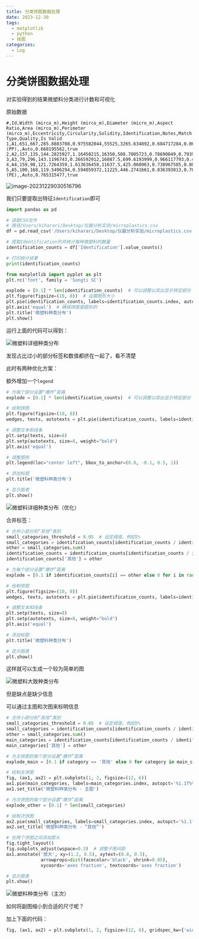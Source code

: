 ```yaml
---
title: 分类饼图数据处理
date: 2023-12-30
tags: 
  - matplotlib
  - python
  - 绘图
categories: 
  - Log
---
```


# 分类饼图数据处理

对实验得到的结果微塑料分类进行计数和可视化

原始数据

```csv
#,Id,Width (mirco_m),Height (mirco_m),Diameter (micro_m),Aspect Ratio,Area (mirco_m),Perimeter (mirco_m),Eccentricity,Circularity,Solidity,Identification,Notes,Match Type,Quality,Is Valid
1,A1,651,667,265.8883708,0.975582044,55525,3265.634892,0.684717284,0.065427929,0.169529044,Polypropylene (PP),,Auto,0.668195562,true
2,A2,157,135,144.2825927,1.16450215,16350,508.7005723,0.78690049,0.79396831,0.951965066,Chitin,,Auto,0.708585815,true
3,A3,79,296,143.1196743,0.266592912,16087.5,699.6193999,0.966117793,0.413023475,0.906338028,Cellulosic,,Auto,0.800200059,true
4,A4,159,98,121.7264359,1.613636458,11637.5,425.060963,0.738967585,0.809407295,0.975890985,Chitin,,Auto,0.771035871,true
5,A5,100,168,119.5496294,0.594059372,11225,446.2741661,0.836393013,0.708260007,0.943277311,Polyethylene (PE),,Auto,0.765315477,true
```

![image-20231229030516796](https://mdstore.oss-cn-beijing.aliyuncs.com/markdown/image-20231229030516796.png)

我们只要提取出特征`Identification`即可

```python
import pandas as pd

# 读取CSV文件
# 路径/Users/kiharari/Desktop/仪器分析实验/microplastics.csv
df = pd.read_csv('/Users/kiharari/Desktop/仪器分析实验/microplastics.csv')  

# 提取Identification列并统计每种微塑料的数量
identification_counts = df['Identification'].value_counts()

# 打印统计结果
print(identification_counts)

from matplotlib import pyplot as plt
plt.rc('font', family = 'Songti SC')

explode = [0.1] * len(identification_counts)  # 可以调整以突出显示特定部分
plt.figure(figsize=(10, 8))  # 设置图形大小
plt.pie(identification_counts, labels=identification_counts.index, autopct='%1.1f%%', startangle=140, explode=explode, shadow=True)
plt.axis('equal')  # 确保饼图是圆形的
plt.title('微塑料种类分布')
plt.show()
```

运行上面的代码可以得到：

![微塑料详细种类分布](https://mdstore.oss-cn-beijing.aliyuncs.com/markdown/%E5%BE%AE%E5%A1%91%E6%96%99%E8%AF%A6%E7%BB%86%E7%A7%8D%E7%B1%BB%E5%88%86%E5%B8%83.png)

发现占比过小的部分标签和数值都挤在一起了，看不清楚

此时有两种优化方案：

额外增加一个`legend`

```python
# 为每个部分设置“爆炸”距离
explode = [0.1] * len(identification_counts)  # 可以调整以突出显示特定部分

# 绘制饼图
plt.figure(figsize=(10, 8))
wedges, texts, autotexts = plt.pie(identification_counts, labels=identification_counts.index, autopct='%1.1f%%', startangle=140, explode=explode, shadow=True, pctdistance=0.85)

# 调整文本和线条
plt.setp(texts, size=8)
plt.setp(autotexts, size=8, weight="bold")
plt.axis('equal')

# 调整图例
plt.legend(loc="center left", bbox_to_anchor=(0.8, -0.1, 0.5, 1))

# 添加标题
plt.title('微塑料种类分布')

# 显示图表
plt.show()
```

![微塑料详细种类分布（优化）](https://mdstore.oss-cn-beijing.aliyuncs.com/markdown/%E5%BE%AE%E5%A1%91%E6%96%99%E8%AF%A6%E7%BB%86%E7%A7%8D%E7%B1%BB%E5%88%86%E5%B8%83%EF%BC%88%E4%BC%98%E5%8C%96%EF%BC%89.png)



合并标签：

```python
# 合并小部分到“其他”类别
small_categories_threshold = 0.05  # 设定阈值，例如5%
small_categories = identification_counts[identification_counts / identification_counts.sum() < small_categories_threshold]
other = small_categories.sum()
identification_counts = identification_counts[identification_counts / identification_counts.sum() >= small_categories_threshold]
identification_counts['其他'] = other

# 为每个部分设置“爆炸”距离
explode = [0.1 if identification_counts[i] == other else 0 for i in range(len(identification_counts))]

# 绘制饼图
plt.figure(figsize=(10, 8))
wedges, texts, autotexts = plt.pie(identification_counts, labels=identification_counts.index, autopct='%1.1f%%', startangle=140, explode=explode, shadow=True)

# 调整文本和线条
plt.setp(texts, size=8)
plt.setp(autotexts, size=8, weight="bold")
plt.axis('equal')

# 添加标题
plt.title('微塑料种类分布')

# 显示图表
plt.show()
```

这样就可以生成一个较为简单的图

![微塑料大致种类分布](https://mdstore.oss-cn-beijing.aliyuncs.com/markdown/%E5%BE%AE%E5%A1%91%E6%96%99%E5%A4%A7%E8%87%B4%E7%A7%8D%E7%B1%BB%E5%88%86%E5%B8%83.png)

但是缺点是缺少信息

可以通过主图和次图来标明信息

```python
# 合并小部分到“其他”类别
small_categories_threshold = 0.05  # 设定阈值，例如5%
small_categories = identification_counts[identification_counts / identification_counts.sum() < small_categories_threshold]
other = small_categories.sum()
main_categories = identification_counts[identification_counts / identification_counts.sum() >= small_categories_threshold]
main_categories['其他'] = other

# 为主饼图的每个部分设置“爆炸”距离
explode_main = [0.1 if category == '其他' else 0 for category in main_categories.index]

# 绘制主饼图
fig, (ax1, ax2) = plt.subplots(1, 2, figsize=(12, 6))
ax1.pie(main_categories, labels=main_categories.index, autopct='%1.1f%%', startangle=30, explode=explode_main, shadow=True)
ax1.set_title('微塑料种类分布 - 主图')

# 为次饼图的每个部分设置“爆炸”距离
explode_other = [0.1] * len(small_categories)

# 绘制次饼图
ax2.pie(small_categories, labels=small_categories.index, autopct='%1.1f%%', startangle=140, explode=explode_other, shadow=True)
ax2.set_title('微塑料种类分布 - “其他”')

# 在两个饼图之间添加箭头
fig.tight_layout()
fig.subplots_adjust(wspace=0.3)  # 调整子图间距
ax1.annotate('放大', xy=(1.2, 0.5), xytext=(0.8, 0.5),
             arrowprops=dict(facecolor='black', shrink=0.05), 
             xycoords='axes fraction', textcoords='axes fraction')

# 显示图表
plt.show()
```

![微塑料种类分布（主次）](https://mdstore.oss-cn-beijing.aliyuncs.com/markdown/%E5%BE%AE%E5%A1%91%E6%96%99%E7%A7%8D%E7%B1%BB%E5%88%86%E5%B8%83%EF%BC%88%E4%B8%BB%E6%AC%A1%EF%BC%89.png)

如何将副图缩小到合适的尺寸呢？

加上下面的代码：

```python
fig, (ax1, ax2) = plt.subplots(1, 2, figsize=(12, 6), gridspec_kw={'width_ratios': [3, 1]})  # 主饼图比副饼图大3倍
```

